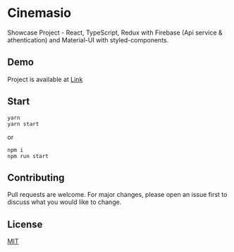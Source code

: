 # Cinemasio

Showcase Project - React, TypeScript, Redux with Firebase (Api service & athentication) and Material-UI with styled-components.

## Demo

Project is available at [Link](https://cinemasio.web.app/)

## Start

```
yarn
yarn start
```

or

```
npm i
npm run start
```

## Contributing

Pull requests are welcome. For major changes, please open an issue first to discuss what you would like to change.

## License

[MIT](https://choosealicense.com/licenses/mit/)
